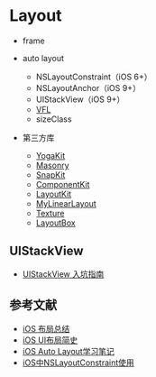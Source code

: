 # Layout

- frame
- auto layout

    - NSLayoutConstraint（iOS 6+）
    - NSLayoutAnchor（iOS 9+）
    - UIStackView（iOS 9+）
    - [VFL](https://www.kodeco.com/277-auto-layout-visual-format-language-tutorial)
    - sizeClass

- 第三方库

    - [YogaKit](https://github.com/facebook/yoga)
    - [Masonry](https://github.com/SnapKit/Masonry)
    - [SnapKit](https://github.com/SnapKit/SnapKit)
    - [ComponentKit](https://github.com/facebook/componentkit)
    - [LayoutKit](https://github.com/linkedin/LayoutKit)
    - [MyLinearLayout](https://github.com/youngsoft/MyLinearLayout)
    - [Texture](hhttps://github.com/TextureGroup/Texture)
    - [LayoutBox](https://github.com/layoutBox)

## UIStackView

- [UIStackView 入坑指南](https://juejin.cn/post/6844903752227373064)

## 参考文献

- [iOS 布局总结](https://tbfungeek.github.io/2019/08/06/iOS-%E5%86%85%E7%BD%AE%E5%B8%83%E5%B1%80%E6%96%B9%E5%BC%8F%E5%AF%B9%E6%AF%94-%E5%B8%83%E5%B1%80%E7%9B%B8%E5%85%B3%E5%87%BD%E6%95%B0%E4%BB%8B%E7%BB%8D-%E5%B8%83%E5%B1%80%E7%9B%B8%E5%85%B3%E4%B8%89%E6%96%B9%E5%BC%80%E6%BA%90%E9%A1%B9%E7%9B%AE%E5%AF%B9%E6%AF%94/#)
- [iOS UI布局简史](https://juejin.cn/post/6844903925028536333#heading-6)
- [iOS Auto Layout学习笔记](https://juejin.cn/post/6844903925028536333#heading-6)
- [iOS中NSLayoutConstraint使用](https://www.jianshu.com/p/fe6d3d2b4f2a)
